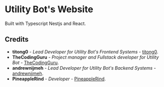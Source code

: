 # Utility Bot's Website

Built with Typescript Nestjs and React.

## Credits

* **titong0** - *Lead Developer for Utility Bot's Frontend Systems* - [titong0](https://github.com/titong0).
* **TheCodingGuru** - *Project manager and Fullstack developer for Utility Bot* - [TheCodingGuru](https://github.com/TheCodingGuru).
* **andrewnijmeh** - *Lead Developer for Utility Bot's Backend Systems* - [andrewnijmeh](https://github.com/andrewnijmeh).
* **PineappleRind** - *Developer* - [PineappleRind](https://github.com/PineappleRind).



